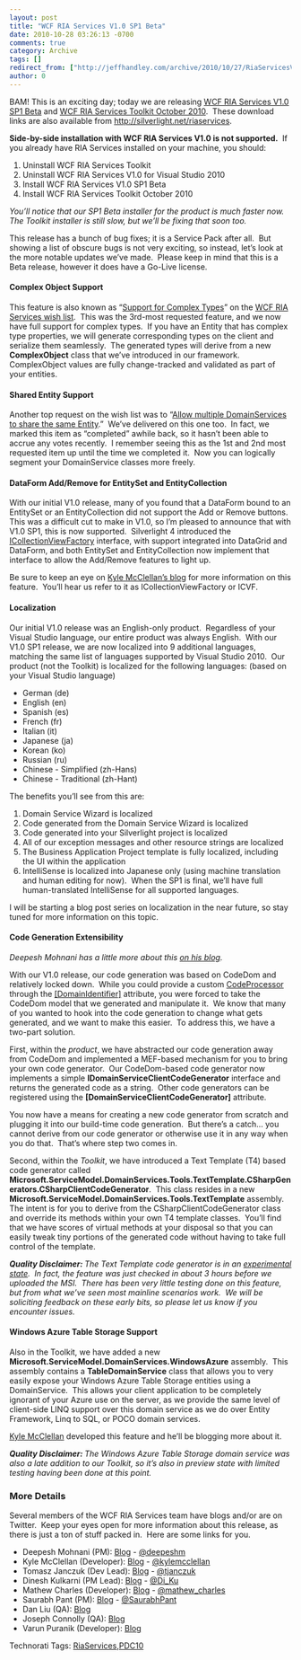 ```yaml
---
layout: post
title: "WCF RIA Services V1.0 SP1 Beta"
date: 2010-10-28 03:26:13 -0700
comments: true
category: Archive
tags: []
redirect_from: ["http://jeffhandley.com/archive/2010/10/27/RiaServicesV1SP1Beta.aspx", "http://jeffhandley.com/archive/2010/10/27/riaservicesv1sp1beta.aspx"].aspx
author: 0
---
```

<!-- more -->
<p>BAM! This is an exciting day; today we are releasing <a href="http://go.microsoft.com/fwlink/?LinkId=205085" target="_blank">WCF RIA Services V1.0 SP1 Beta</a> and <a href="http://go.microsoft.com/fwlink/?LinkID=205088" target="_blank">WCF RIA Services Toolkit October 2010</a>.  These download links are also available from <a href="http://silverlight.net/riaservices">http://silverlight.net/riaservices</a>.</p>  <p><strong>Side-by-side installation with WCF RIA Services V1.0 is not supported.</strong>  If you already have RIA Services installed on your machine, you should:</p>  <ol>   <li>Uninstall WCF RIA Services Toolkit </li>    <li>Uninstall WCF RIA Services V1.0 for Visual Studio 2010 </li>    <li>Install WCF RIA Services V1.0 SP1 Beta </li>    <li>Install WCF RIA Services Toolkit October 2010 </li> </ol>  <p><em>You’ll notice that our SP1 Beta installer for the product is much faster now.  The Toolkit installer is still slow, but we’ll be fixing that soon too.</em></p>  <p>This release has a bunch of bug fixes; it is a Service Pack after all.  But showing a list of obscure bugs is not very exciting, so instead, let’s look at the more notable updates we’ve made.  Please keep in mind that this is a Beta release, however it does have a Go-Live license.</p>  <h4>Complex Object Support</h4>  <p>This feature is also known as “<a href="http://dotnet.uservoice.com/forums/57026-wcf-ria-services/suggestions/746150-support-for-complex-types" target="_blank">Support for Complex Types</a>” on the <a href="http://riaservices.mswish.net/" target="_blank">WCF RIA Services wish list</a>.  This was the 3rd-most requested feature, and we now have full support for complex types.  If you have an Entity that has complex type properties, we will generate corresponding types on the client and serialize them seamlessly.  The generated types will derive from a new <strong>ComplexObject</strong> class that we’ve introduced in our framework.  ComplexObject values are fully change-tracked and validated as part of your entities.</p>  <h4>Shared Entity Support</h4>  <p>Another top request on the wish list was to “<a href="http://dotnet.uservoice.com/forums/57026-wcf-ria-services/suggestions/746004-allow-multiple-domainservices-to-share-the-same-en" target="_blank">Allow multiple DomainServices to share the same Entity</a>.”  We’ve delivered on this one too.  In fact, we marked this item as “completed” awhile back, so it hasn’t been able to accrue any votes recently.  I remember seeing this as the 1st and 2nd most requested item up until the time we completed it.  Now you can logically segment your DomainService classes more freely.</p>  <h4>DataForm Add/Remove for EntitySet and EntityCollection</h4>  <p>With our initial V1.0 release, many of you found that a DataForm bound to an EntitySet or an EntityCollection did not support the Add or Remove buttons.  This was a difficult cut to make in V1.0, so I’m pleased to announce that with V1.0 SP1, this is now supported.  Silverlight 4 introduced the <a title="MSDN: ICollectionViewFactory Interface" href="http://msdn.microsoft.com/en-us/library/system.componentmodel.icollectionviewfactory(VS.95).aspx" target="_blank">ICollectionViewFactory</a> interface, with support integrated into DataGrid and DataForm, and both EntitySet and EntityCollection now implement that interface to allow the Add/Remove features to light up.</p>  <p>Be sure to keep an eye on <a href="http://blogs.msdn.com/kylemc" target="_blank">Kyle McClellan’s blog</a> for more information on this feature.  You’ll hear us refer to it as ICollectionViewFactory or ICVF.</p>  <h4>Localization</h4>  <p>Our initial V1.0 release was an English-only product.  Regardless of your Visual Studio language, our entire product was always English.  With our V1.0 SP1 release, we are now localized into 9 additional languages, matching the same list of languages supported by Visual Studio 2010.  Our product (not the Toolkit) is localized for the following languages: (based on your Visual Studio language)</p>  <ul>   <li>German (de) </li>    <li>English (en) </li>    <li>Spanish (es) </li>    <li>French (fr) </li>    <li>Italian (it) </li>    <li>Japanese (ja) </li>    <li>Korean (ko) </li>    <li>Russian (ru) </li>    <li>Chinese - Simplified (zh-Hans) </li>    <li>Chinese - Traditional (zh-Hant) </li> </ul>  <p>The benefits you’ll see from this are:</p>  <ol>   <li>Domain Service Wizard is localized </li>    <li>Code generated from the Domain Service Wizard is localized </li>    <li>Code generated into your Silverlight project is localized </li>    <li>All of our exception messages and other resource strings are localized </li>    <li>The Business Application Project template is fully localized, including the UI within the application </li>    <li>IntelliSense is localized into Japanese only (using machine translation and human editing for now).  When the SP1 is final, we’ll have full human-translated IntelliSense for all supported languages. </li> </ol>  <p>I will be starting a blog post series on localization in the near future, so stay tuned for more information on this topic.</p>  <h4>Code Generation Extensibility</h4>  <p><em>Deepesh Mohnani</em><em> has a little more about this <a href="http://blogs.msdn.com/b/deepm/archive/2010/10/27/ria-services-v1-0-sp1-beta-released.aspx" target="_blank">on his blog</a>.</em></p>  <p>With our V1.0 release, our code generation was based on CodeDom and relatively locked down.  While you could provide a custom <a title="MSDN: CodeProcessor Class" href="http://msdn.microsoft.com/en-us/library/system.servicemodel.domainservices.server.codeprocessor(VS.91).aspx" target="_blank">CodeProcessor</a> through the <a title="MSDN: DomainIdentifierAttribute Class" href="http://msdn.microsoft.com/en-us/library/system.servicemodel.domainservices.domainidentifierattribute(VS.91).aspx" target="_blank">[DomainIdentifier]</a> attribute, you were forced to take the CodeDom model that we generated and manipulate it.  We know that many of you wanted to hook into the code generation to change what gets generated, and we want to make this easier.  To address this, we have a two-part solution.</p>  <p>First, within the <em>product</em>, we have abstracted our code generation away from CodeDom and implemented a MEF-based mechanism for you to bring your own code generator.  Our CodeDom-based code generator now implements a simple <strong>IDomainServiceClientCodeGenerator</strong> interface and returns the generated code as a string.  Other code generators can be registered using the <strong>[DomainServiceClientCodeGenerator]</strong> attribute.</p>  <p>You now have a means for creating a new code generator from scratch and plugging it into our build-time code generation.  But there’s a catch… you cannot derive from our code generator or otherwise use it in any way when you do that.  That’s where step two comes in.</p>  <p>Second, within the <em>Toolkit</em>, we have introduced a Text Template (T4) based code generator called <strong>Microsoft.ServiceModel.DomainServices.Tools.TextTemplate.CSharpGenerators.CSharpClientCodeGenerator</strong>.  This class resides in a new <strong>Microsoft.ServiceModel.DomainServices.Tools.TextTemplate</strong> assembly.  The intent is for you to derive from the CSharpClientCodeGenerator class and override its methods within your own T4 template classes.  You’ll find that we have scores of virtual methods at your disposal so that you can easily tweak tiny portions of the generated code without having to take full control of the template.</p>  <p><em><strong>Quality Disclaimer: </strong>The Text Template code generator is in an <u>experimental state</u>.  In fact, the feature was just checked in about 3 hours before we uploaded the MSI.  There has been very little testing done on this feature, but from what we’ve seen most mainline scenarios work.  We will be soliciting feedback on these early bits, so please let us know if you encounter issues.</em></p>  <h4>Windows Azure Table Storage Support</h4>  <p>Also in the Toolkit, we have added a new <strong>Microsoft.ServiceModel.DomainServices.WindowsAzure</strong> assembly.  This assembly contains a <strong>TableDomainService</strong> class that allows you to very easily expose your Windows Azure Table Storage entities using a DomainService.  This allows your client application to be completely ignorant of your Azure use on the server, as we provide the same level of client-side LINQ support over this domain service as we do over Entity Framework, Linq to SQL, or POCO domain services.</p>  <p><a href="http://blogs.msdn.com/kylemc" target="_blank">Kyle McClellan</a> developed this feature and he’ll be blogging more about it.</p>  <p><em><strong>Quality Disclaimer: </strong>The Windows Azure Table Storage domain service was also a late addition to our Toolkit, so it’s also in preview state with limited testing having been done at this point.</em></p>  <h3>More Details</h3>  <p>Several members of the WCF RIA Services team have blogs and/or are on Twitter.  Keep your eyes open for more information about this release, as there is just a ton of stuff packed in.  Here are some links for you.</p>  <ul>   <li>Deepesh Mohnani (PM): <a href="http://blogs.msdn.com/deepm" target="_blank">Blog</a> - <a href="http://twitter.com/deepeshm" target="_blank">@deepeshm</a> </li>    <li>Kyle McClellan (Developer): <a href="http://blogs.msdn.com/kylemc/" target="_blank">Blog</a> - <a href="http://twitter.com/kylemcclellan" target="_blank">@kylemcclellan</a> </li>    <li>Tomasz Janczuk (Dev Lead): <a href="http://tomasz.janczuk.org/" target="_blank">Blog</a> - <a href="http://twitter.com/tjanczuk" target="_blank">@tjanczuk</a> </li>    <li>Dinesh Kulkarni (PM Lead): <a href="http://dineshk.net" target="_blank">Blog</a> - <a href="http://twitter.com/Di_Ku" target="_blank">@Di_Ku</a> </li>    <li>Mathew Charles (Developer): <a href="http://blogs.msdn.com/digital_ruminations" target="_blank">Blog</a> - <a href="http://twitter.com/mathew_charles" target="_blank">@mathew_charles</a> </li>    <li>Saurabh Pant (PM): <a href="http://blogs.msdn.com/saurabh" target="_blank">Blog</a> - <a href="http://twitter.com/SaurabhPant" target="_blank">@SaurabhPant</a> </li>    <li>Dan Liu (QA): <a href="http://blogs.msdn.com/danliuatms/" target="_blank">Blog</a> </li>    <li>Joseph Connolly (QA): <a href="http://www.joseph-connolly.com/blog/" target="_blank">Blog</a></li><li>Varun Puranik (Developer): <a href="http://varunpuranik.wordpress.com" target="_blank">Blog</a></li> </ul>  <div style="padding-bottom: 0px; margin: 0px; padding-left: 0px; padding-right: 0px; display: inline; float: none; padding-top: 0px" id="scid:0767317B-992E-4b12-91E0-4F059A8CECA8:54cd20e7-4e9a-4651-b212-c8d57b4c03fa" class="wlWriterSmartContent">Technorati Tags: <a href="http://technorati.com/tags/RiaServices" rel="tag">RiaServices</a>,<a href="http://technorati.com/tags/PDC10" rel="tag">PDC10</a></div>

